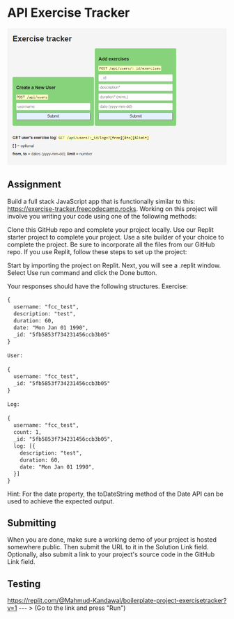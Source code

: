 # API Exercise Tracker

<img src = "images/et.png"> 

## Assignment

Build a full stack JavaScript app that is functionally similar to this: https://exercise-tracker.freecodecamp.rocks. Working on this project will involve you writing your code using one of the following methods:

Clone this GitHub repo and complete your project locally.
Use our Replit starter project to complete your project.
Use a site builder of your choice to complete the project. Be sure to incorporate all the files from our GitHub repo.
If you use Replit, follow these steps to set up the project:

Start by importing the project on Replit.
Next, you will see a .replit window.
Select Use run command and click the Done button.

Your responses should have the following structures.
Exercise:
```
{
  username: "fcc_test",
  description: "test",
  duration: 60,
  date: "Mon Jan 01 1990",
  _id: "5fb5853f734231456ccb3b05"
}

User:

{
  username: "fcc_test",
  _id: "5fb5853f734231456ccb3b05"
}

Log:

{
  username: "fcc_test",
  count: 1,
  _id: "5fb5853f734231456ccb3b05",
  log: [{
    description: "test",
    duration: 60,
    date: "Mon Jan 01 1990",
  }]
}

```
Hint: For the date property, the toDateString method of the Date API can be used to achieve the expected output.

## Submitting

When you are done, make sure a working demo of your project is hosted somewhere public. Then submit the URL to it in the Solution Link field. Optionally, also submit a link to your project's source code in the GitHub Link field.

## Testing 
https://replit.com/@Mahmud-Kandawal/boilerplate-project-exercisetracker?v=1  --- > (Go to the link and press "Run")
